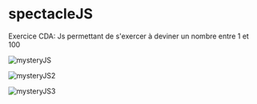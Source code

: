 # spectacleJS
Exercice CDA: Js permettant de s'exercer à deviner un nombre entre 1 et 100

![mysteryJS](https://github.com/Camille-Durand/CoursJS/assets/75265358/fffb1090-a34f-46ec-a87a-69c8166627a9)

![mysteryJS2](https://github.com/Camille-Durand/CoursJS/assets/75265358/d96e5d74-a06f-487d-b91b-06eeb0f109bd)

![mysteryJS3](https://github.com/Camille-Durand/CoursJS/assets/75265358/2e4676de-53ce-4df8-a2d9-7a9d9597d6ba)
